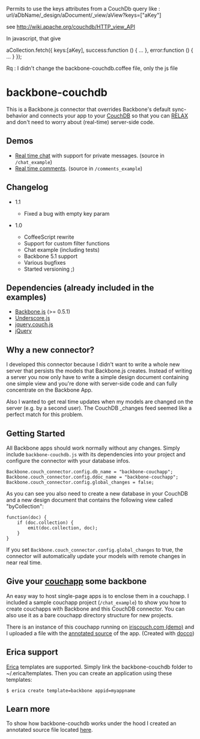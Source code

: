 Permits to use the keys attributes from a CouchDb query like : url/aDbName/_design/aDocument/_view/aView?keys=["aKey"]

see http://wiki.apache.org/couchdb/HTTP_view_API

In javascript, that give 

aCollection.fetch({
	keys:[aKey],
	success:function () {
		...
	},
	error:function () {
		...
	}
});

Rq : I didn't change the backbone-couchdb.coffee file, only the js file


backbone-couchdb
================

This is a Backbone.js connector that overrides Backbone's default
sync-behavior and connects your app to your
[CouchDB](https://github.com/apache/couchdb) so that you can
[RELAX](http://vimeo.com/11852209) and don't need to worry about
(real-time) server-side code.

Demos
-----
* [Real time chat](http://backbone.iriscouch.com/backbone-couchapp/_design/backbone_example/index.html) with support for private messages. (source in `/chat_example`)
* [Real time comments](http://backbone.iriscouch.com/backbone-couchapp/_design/backbone_couchapp_comments/index.html). (source in `/comments_example`)

Changelog
---------


* 1.1
  * Fixed a bug with empty key param

* 1.0
  * CoffeeScript rewrite
  * Support for custom filter functions
  * Chat example (including tests)
  * Backbone 5.1 support
  * Various bugfixes
  * Started versioning ;)
  
Dependencies (already included in the examples)
------------

* [Backbone.js](https://github.com/documentcloud/backbone) (>= 0.5.1)
* [Underscore.js](https://github.com/documentcloud/underscore)
* [jquery.couch.js](https://github.com/apache/couchdb/blob/trunk/share/www/script/jquery.couch.js)
* [jQuery](http://www.jquery.com/)

Why a new connector?
--------------------

I developed this connector because I didn't want to write a whole new
server that persists the models that Backbone.js creates. Instead of
writing a server you now only have to write a simple design document
containing one simple view and you're done with server-side code and can
fully concentrate on the Backbone App.

Also I wanted to get real time updates when my models are changed on the
server (e.g. by a second user). The CouchDB _changes feed seemed like a
perfect match for this problem.

Getting Started
---------------

All Backbone apps should work normally without any changes. Simply
include `backbone-couchdb.js` with its dependencies into your project
and configure the connector with your database infos.

    Backbone.couch_connector.config.db_name = "backbone-couchapp";
    Backbone.couch_connector.config.ddoc_name = "backbone-couchapp";
    Backbone.couch_connector.config.global_changes = false;
	
As you can see you also need to create a new database in your CouchDB
and a new design document that contains the following view called "byCollection":

    function(doc) {
        if (doc.collection) {
            emit(doc.collection, doc);
        }
    }

If you set `Backbone.couch_connector.config.global_changes` to true, the
connector will automatically update your models with remote changes in
near real time.

Give your [couchapp](https://github.com/couchapp/couchapp) some backbone
------------------------------------------------------------------------

An easy way to host single-page apps is to enclose them in a couchapp. I
included a sample couchapp project (`/chat_example`) to show you how to
create couchapps with Backbone and this CouchDB connector. You can also
use it as a bare couchapp directory structure for new projects.

There is an instance of this couchapp running on [iriscouch.com
(demo)](http://backbone.iriscouch.com/backbone-couchapp/_design/backbone_example/index.html)
and I uploaded a file with the [annotated
source](http://janmonschke.github.com/backbone-couchdb/app.html) of the
app. (Created with [docco](https://github.com/jashkenas/docco))

Erica support
-------------

[Erica](http://github.com/benoitc/erica) templates are supported. Simply
link the backbone-couchdb folder to ~/.erica/templates. Then you can
create an application using these templates:

    $ erica create template=backbone appid=myappname

Learn more
----------

To show how backbone-couchdb works under the hood I created an annotated
source file located
[here](http://janmonschke.github.com/backbone-couchdb/backbone-couchdb.html).
